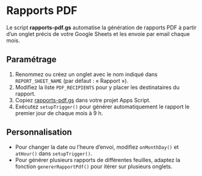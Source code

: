 # Rapports PDF

Le script **rapports-pdf.gs** automatise la génération de rapports PDF à partir d’un onglet précis de votre Google Sheets et les envoie par email chaque mois.

## Paramétrage

1. Renommez ou créez un onglet avec le nom indiqué dans `REPORT_SHEET_NAME` (par défaut : « Rapport »).
2. Modifiez la liste `PDF_RECIPIENTS` pour y placer les destinataires du rapport.
3. Copiez [rapports-pdf.gs](../scripts/rapports-pdf.gs) dans votre projet Apps Script.
4. Exécutez `setupTrigger()` pour générer automatiquement le rapport le premier jour de chaque mois à 9 h.

## Personnalisation

- Pour changer la date ou l’heure d’envoi, modifiez `onMonthDay()` et `atHour()` dans `setupTrigger()`.
- Pour générer plusieurs rapports de différentes feuilles, adaptez la fonction `genererRapportPdf()` pour itérer sur plusieurs onglets.